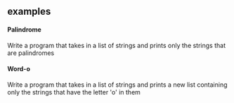 ## examples
#### Palindrome
Write a program that takes in a list of strings and prints only the strings that are palindromes
#### Word-o
Write a program that takes in a list of strings and prints a new list containing only the strings
that have the letter 'o' in them
